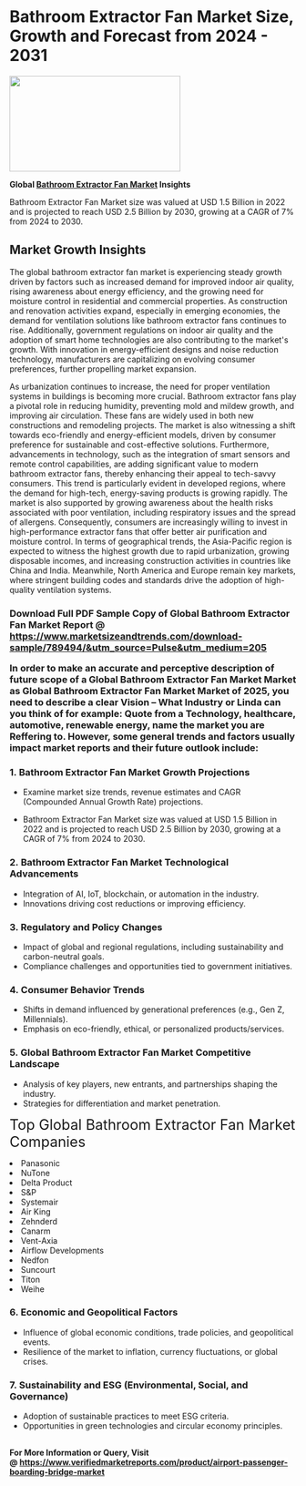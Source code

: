 <H1>Bathroom Extractor Fan Market Size, Growth and Forecast from 2024 - 2031</H1><img class="aligncenter size-medium wp-image-584254" src="https://thirdeyenews.in/wp-content/uploads/2024/09/Global-Market-Research-300x168.jpeg" alt="" width="300" height="168" /><p><strong>Global&nbsp;<a href="https://www.marketsizeandtrends.com/download-sample/789494/&amp;utm_source=Pulse&amp;utm_medium=205">Bathroom Extractor Fan Market</a> Insights</strong></p><p>Bathroom Extractor Fan Market size was valued at USD 1.5 Billion in 2022 and is projected to reach USD 2.5 Billion by 2030, growing at a CAGR of 7% from 2024 to 2030.</p><p><h2>Market Growth Insights</h2> <p>The global bathroom extractor fan market is experiencing steady growth driven by factors such as increased demand for improved indoor air quality, rising awareness about energy efficiency, and the growing need for moisture control in residential and commercial properties. As construction and renovation activities expand, especially in emerging economies, the demand for ventilation solutions like bathroom extractor fans continues to rise. Additionally, government regulations on indoor air quality and the adoption of smart home technologies are also contributing to the market's growth. With innovation in energy-efficient designs and noise reduction technology, manufacturers are capitalizing on evolving consumer preferences, further propelling market expansion.</p> <p><a href="#"></a></p> <p>As urbanization continues to increase, the need for proper ventilation systems in buildings is becoming more crucial. Bathroom extractor fans play a pivotal role in reducing humidity, preventing mold and mildew growth, and improving air circulation. These fans are widely used in both new constructions and remodeling projects. The market is also witnessing a shift towards eco-friendly and energy-efficient models, driven by consumer preference for sustainable and cost-effective solutions. Furthermore, advancements in technology, such as the integration of smart sensors and remote control capabilities, are adding significant value to modern bathroom extractor fans, thereby enhancing their appeal to tech-savvy consumers. This trend is particularly evident in developed regions, where the demand for high-tech, energy-saving products is growing rapidly. The market is also supported by growing awareness about the health risks associated with poor ventilation, including respiratory issues and the spread of allergens. Consequently, consumers are increasingly willing to invest in high-performance extractor fans that offer better air purification and moisture control. In terms of geographical trends, the Asia-Pacific region is expected to witness the highest growth due to rapid urbanization, growing disposable incomes, and increasing construction activities in countries like China and India. Meanwhile, North America and Europe remain key markets, where stringent building codes and standards drive the adoption of high-quality ventilation systems. <h3></p><p><span class=""><strong>Download Full PDF Sample Copy of Global Bathroom Extractor Fan Market Report</strong> @ <a href="https://www.marketsizeandtrends.com/download-sample/789494/&amp;utm_source=Pulse&amp;utm_medium=205" target="_blank">https://www.marketsizeandtrends.com/download-sample/789494/&amp;utm_source=Pulse&amp;utm_medium=205</a></span></p><p>In order to make an accurate and perceptive description of future scope of a Global&nbsp;Bathroom Extractor Fan Market Market as Global&nbsp;Bathroom Extractor Fan Market Market of 2025, you need to describe a clear Vision &ndash; What Industry or Linda can you think of for example: Quote from a Technology, healthcare, automotive, renewable energy, name the market you are Reffering to. However, some general trends and factors usually impact market reports and their future outlook include:</p><h3>1.&nbsp;<strong>Bathroom Extractor Fan Market Growth Projections</strong></h3><ul><li>Examine market size trends, revenue estimates and CAGR (Compounded Annual Growth Rate) projections.</li><li><p>Bathroom Extractor Fan Market size was valued at USD 1.5 Billion in 2022 and is projected to reach USD 2.5 Billion by 2030, growing at a CAGR of 7% from 2024 to 2030.</p></li></ul><h3>2.&nbsp;<strong>Bathroom Extractor Fan Market Technological Advancements</strong></h3><ul><li>Integration of AI, IoT, blockchain, or automation in the industry.</li><li>Innovations driving cost reductions or improving efficiency.</li></ul><h3>3.&nbsp;<strong>Regulatory and Policy Changes</strong></h3><ul><li>Impact of global and regional regulations, including sustainability and carbon-neutral goals.</li><li>Compliance challenges and opportunities tied to government initiatives.</li></ul><h3>4.&nbsp;<strong>Consumer Behavior Trends</strong></h3><ul><li>Shifts in demand influenced by generational preferences (e.g., Gen Z, Millennials).</li><li>Emphasis on eco-friendly, ethical, or personalized products/services.</li></ul><h3>5.&nbsp;<strong>Global Bathroom Extractor Fan Market Competitive Landscape</strong></h3><ul><li>Analysis of key players, new entrants, and partnerships shaping the industry.</li><li>Strategies for differentiation and market penetration.</li></ul><p data-pm-slice="1 1 []"><span style="color: inherit; font-family: inherit; font-size: 25px;">Top Global Bathroom Extractor Fan Market Companies</span></p><div class="" data-test-id=""><p><li>Panasonic</li><li> NuTone</li><li> Delta Product</li><li> S&P</li><li> Systemair</li><li> Air King</li><li> Zehnderd</li><li> Canarm</li><li> Vent-Axia</li><li> Airflow Developments</li><li> Nedfon</li><li> Suncourt</li><li> Titon</li><li> Weihe</li></p></div><h3>6.&nbsp;<strong>Economic and Geopolitical Factors</strong></h3><ul><li>Influence of global economic conditions, trade policies, and geopolitical events.</li><li>Resilience of the market to inflation, currency fluctuations, or global crises.</li></ul><h3>7.&nbsp;<strong>Sustainability and ESG (Environmental, Social, and Governance)</strong></h3><ul><li>Adoption of sustainable practices to meet ESG criteria.</li><li>Opportunities in green technologies and circular economy principles.</li></ul><h2><strong style="font-size: 14px;">For More Information or Query, Visit @&nbsp;</strong><a style="background-color: #ffffff; font-size: 14px;" href="https://www.marketsizeandtrends.com/report/bathroom-extractor-fan-market/" target="_blank">https://www.verifiedmarketreports.com/product/airport-passenger-boarding-bridge-market</a></h2>
